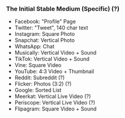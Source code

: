 ### The Initial Stable Medium (Specific) (?)

- Facebook: "Profile" Page
- Twitter: "Tweet", 140 char text
- Instagram: Square Photo
- Snapchat: Vertical Photo
- WhatsApp: Chat
- Musically: Vertical Video + Sound
- TikTok: Vertical Video + Sound
- Vine: Square Video
- YouTube: 4:3 Video + Thumbnail
- Reddit: Subreddit (?)
- Flicker: Photos (3:2) (?)
- Google: Sorted List
- Meerkat: Vertical Live Video (?)
- Periscope: Vertical Live Video (?)
- Flipagram: Square Video + Sound
